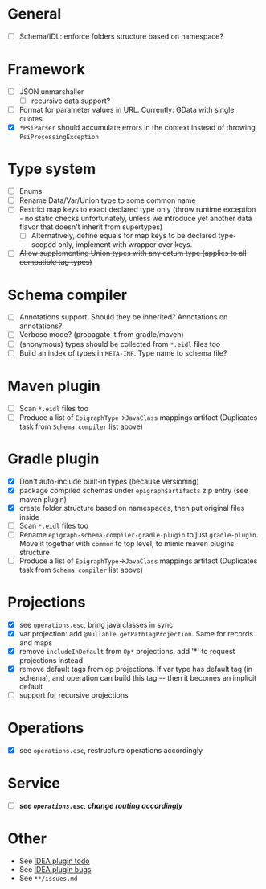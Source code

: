 # General
- [ ] Schema/IDL: enforce folders structure based on namespace?

# Framework
- [ ] JSON unmarshaller
  -[ ] recursive data support?
- [ ] Format for parameter values in URL. Currently: GData with single quotes.
- [x] `*PsiParser` should accumulate errors in the context instead of throwing `PsiProcessingException`

# Type system
- [ ] Enums
- [ ] Rename Data/Var/Union type to some common name
- [ ] Restrict map keys to exact declared type only (throw runtime exception - no static checks unfortunately, unless we introduce yet another data flavor that doesn't inherit from supertypes)
  - [ ] Alternatively, define equals for map keys to be declared type-scoped only, implement with wrapper over keys.
- [ ] ~~Allow supplementing Union types with any datum type (applies to all compatible tag types)~~

# Schema compiler
- [ ] Annotations support. Should they be inherited? Annotations on annotations?
- [ ] Verbose mode? (propagate it from gradle/maven)
- [ ] (anonymous) types should be collected from `*.eidl` files too
- [ ] Build an index of types in `META-INF`. Type name to schema file?

# Maven plugin
- [ ] Scan `*.eidl` files too
- [ ] Produce a list of `EpigraphType`->`JavaClass` mappings artifact (Duplicates task from `Schema compiler` list above)

# Gradle plugin
- [x] Don't auto-include built-in types (because versioning)
- [x] package compiled schemas under `epigraph$artifacts` zip entry (see maven plugin)
- [x] create folder structure based on namespaces, then put original files inside
- [ ] Scan `*.eidl` files too
- [ ] Rename `epigraph-schema-compiler-gradle-plugin` to just `gradle-plugin`. Move it together with `common` to top level, to mimic maven plugins structure
- [ ] Produce a list of `EpigraphType`->`JavaClass` mappings artifact (Duplicates task from `Schema compiler` list above)

# Projections
- [x] see `operations.esc`, bring java classes in sync
- [x] var projection: add `@Nullable getPathTagProjection`. Same for records and maps
- [x] remove `includeInDefault` from `Op*` projections, add '*' to request projections instead
- [x] remove default tags from op projections. If var type has default tag (in schema), and operation can build this tag -- then it becomes an implicit default
- [ ] support for recursive projections

# Operations  
- [x] see `operations.esc`, restructure operations accordingly

# Service
- [ ] ***see `operations.esc`, change routing accordingly***

# Other
- See [IDEA plugin todo](idea-plugin/todo.md)
- See [IDEA plugin bugs](idea-plugin/bugs.md)
- See `**/issues.md`